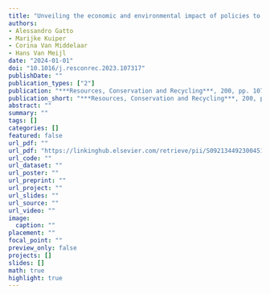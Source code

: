 ```yaml
---
title: "Unveiling the economic and environmental impact of policies to promote animal feed for a circular food system"
authors: 
- Alessandro Gatto
- Marijke Kuiper
- Corina Van Middelaar
- Hans Van Meijl
date: "2024-01-01"
doi: "10.1016/j.resconrec.2023.107317"
publishDate: ""
publication_types: ["2"]
publication: "***Resources, Conservation and Recycling***, 200, pp. 107317"
publication_short: "***Resources, Conservation and Recycling***, 200, pp. 107317"
abstract: ""
summary: ""
tags: []
categories: []
featured: false
url_pdf: ""
url_pdf: "https://linkinghub.elsevier.com/retrieve/pii/S0921344923004512"
url_code: ""
url_dataset: ""
url_poster: ""
url_preprint: ""
url_project: ""
url_slides: ""
url_source: ""
url_video: ""
image: 
  caption: ""
placement: ""
focal_point: ""
preview_only: false
projects: []
slides: []
math: true
highlight: true
---
```

